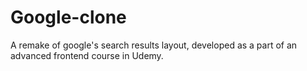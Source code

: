 # Google-clone
 A remake of google's search results layout, developed as a part of an advanced frontend course in Udemy.
